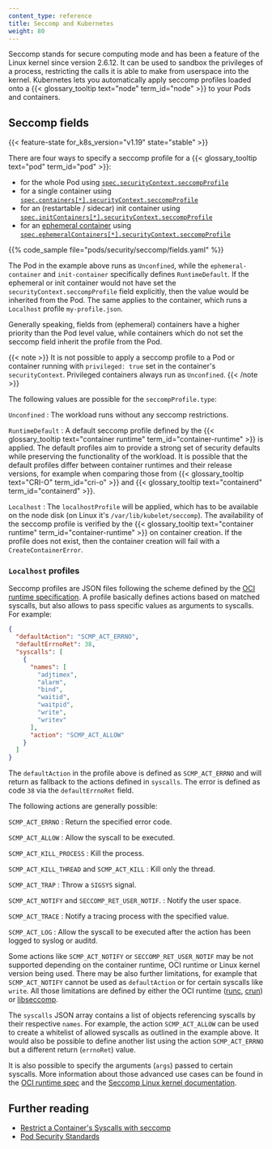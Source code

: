 ```yaml
---
content_type: reference
title: Seccomp and Kubernetes
weight: 80
---
```


<!-- overview -->

Seccomp stands for secure computing mode and has been a feature of the Linux
kernel since version 2.6.12. It can be used to sandbox the privileges of a
process, restricting the calls it is able to make from userspace into the
kernel. Kubernetes lets you automatically apply seccomp profiles loaded onto a
{{< glossary_tooltip text="node" term_id="node" >}} to your Pods and containers.

## Seccomp fields

{{< feature-state for_k8s_version="v1.19" state="stable" >}}

There are four ways to specify a seccomp profile for a
{{< glossary_tooltip text="pod" term_id="pod" >}}:

- for the whole Pod using [`spec.securityContext.seccompProfile`](/docs/reference/kubernetes-api/workload-resources/pod-v1/#security-context)
- for a single container using [`spec.containers[*].securityContext.seccompProfile`](/docs/reference/kubernetes-api/workload-resources/pod-v1/#security-context-1)
- for an (restartable / sidecar) init container using [`spec.initContainers[*].securityContext.seccompProfile`](/docs/reference/kubernetes-api/workload-resources/pod-v1/#security-context-1)
- for an [ephemeral container](/docs/concepts/workloads/pods/ephemeral-containers) using [`spec.ephemeralContainers[*].securityContext.seccompProfile`](/docs/reference/kubernetes-api/workload-resources/pod-v1/#security-context-2)

{{% code_sample file="pods/security/seccomp/fields.yaml" %}}

The Pod in the example above runs as `Unconfined`, while the
`ephemeral-container` and `init-container` specifically defines
`RuntimeDefault`. If the ephemeral or init container would not have set the
`securityContext.seccompProfile` field explicitly, then the value would be
inherited from the Pod. The same applies to the container, which runs a
`Localhost` profile `my-profile.json`.

Generally speaking, fields from (ephemeral) containers have a higher priority
than the Pod level value, while containers which do not set the seccomp field
inherit the profile from the Pod.

{{< note >}}
It is not possible to apply a seccomp profile to a Pod or container running with
`privileged: true` set in the container's `securityContext`. Privileged
containers always run as `Unconfined`.
{{< /note >}}

The following values are possible for the `seccompProfile.type`:

`Unconfined`
: The workload runs without any seccomp restrictions.

`RuntimeDefault`
: A default seccomp profile defined by the
{{< glossary_tooltip text="container runtime" term_id="container-runtime" >}}
is applied. The default profiles aim to provide a strong set of security
defaults while preserving the functionality of the workload. It is possible that
the default profiles differ between container runtimes and their release
versions, for example when comparing those from
{{< glossary_tooltip text="CRI-O" term_id="cri-o" >}} and
{{< glossary_tooltip text="containerd" term_id="containerd" >}}.

`Localhost`
: The `localhostProfile` will be applied, which has to be available on the node
disk (on Linux it's `/var/lib/kubelet/seccomp`). The availability of the seccomp
profile is verified by the
{{< glossary_tooltip text="container runtime" term_id="container-runtime" >}}
on container creation. If the profile does not exist, then the container
creation will fail with a `CreateContainerError`.

### `Localhost` profiles

Seccomp profiles are JSON files following the scheme defined by the
[OCI runtime specification](https://github.com/opencontainers/runtime-spec/blob/f329913/config-linux.md#seccomp).
A profile basically defines actions based on matched syscalls, but also allows
to pass specific values as arguments to syscalls. For example:

```json
{
  "defaultAction": "SCMP_ACT_ERRNO",
  "defaultErrnoRet": 38,
  "syscalls": [
    {
      "names": [
        "adjtimex",
        "alarm",
        "bind",
        "waitid",
        "waitpid",
        "write",
        "writev"
      ],
      "action": "SCMP_ACT_ALLOW"
    }
  ]
}
```

The `defaultAction` in the profile above is defined as `SCMP_ACT_ERRNO` and
will return as fallback to the actions defined in `syscalls`. The error is
defined as code `38` via the `defaultErrnoRet` field.

The following actions are generally possible:

`SCMP_ACT_ERRNO`
: Return the specified error code.

`SCMP_ACT_ALLOW`
: Allow the syscall to be executed.

`SCMP_ACT_KILL_PROCESS`
: Kill the process.

`SCMP_ACT_KILL_THREAD` and `SCMP_ACT_KILL`
: Kill only the thread.

`SCMP_ACT_TRAP`
: Throw a `SIGSYS` signal.

`SCMP_ACT_NOTIFY` and `SECCOMP_RET_USER_NOTIF`.
: Notify the user space.

`SCMP_ACT_TRACE`
: Notify a tracing process with the specified value.

`SCMP_ACT_LOG`
: Allow the syscall to be executed after the action has been logged to syslog or
auditd.

Some actions like `SCMP_ACT_NOTIFY` or `SECCOMP_RET_USER_NOTIF` may be not
supported depending on the container runtime, OCI runtime or Linux kernel
version being used. There may be also further limitations, for example that
`SCMP_ACT_NOTIFY` cannot be used as `defaultAction` or for certain syscalls like
`write`. All those limitations are defined by either the OCI runtime
([runc](https://github.com/opencontainers/runc),
[crun](https://github.com/containers/crun)) or
[libseccomp](https://github.com/seccomp/libseccomp).

The `syscalls` JSON array contains a list of objects referencing syscalls by
their respective `names`. For example, the action `SCMP_ACT_ALLOW` can be used
to create a whitelist of allowed syscalls as outlined in the example above. It
would also be possible to define another list using the action `SCMP_ACT_ERRNO`
but a different return (`errnoRet`) value.

It is also possible to specify the arguments (`args`) passed to certain
syscalls. More information about those advanced use cases can be found in the
[OCI runtime spec](https://github.com/opencontainers/runtime-spec/blob/f329913/config-linux.md#seccomp)
and the [Seccomp Linux kernel documentation](https://www.kernel.org/doc/Documentation/prctl/seccomp_filter.txt).

## Further reading

- [Restrict a Container's Syscalls with seccomp](/docs/tutorials/security/seccomp/)
- [Pod Security Standards](/docs/concepts/security/pod-security-standards/)